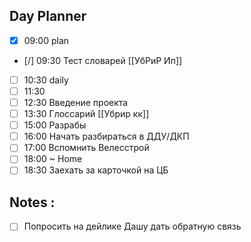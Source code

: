 ## Day Planner
- [x] 09:00 plan
- [/] 09:30 Тест словарей [[УбРиР Ип]]
- [ ] 10:30 daily 
- [ ] 11:30 
- [ ] 12:30 Введение проекта 
- [ ] 13:30 Глоссарий [[Убрир кк]]
- [ ] 15:00 Разрабы 
- [ ] 16:00 Начать разбираться в ДДУ/ДКП 
- [ ] 17:00 Вспомнить Велесстрой 
- [ ] 18:00 ~ Home 
- [ ] 18:30 Заехать за карточкой на ЦБ 

## Notes : 
- [ ] Попросить на дейлике  Дашу дать обратную связь  